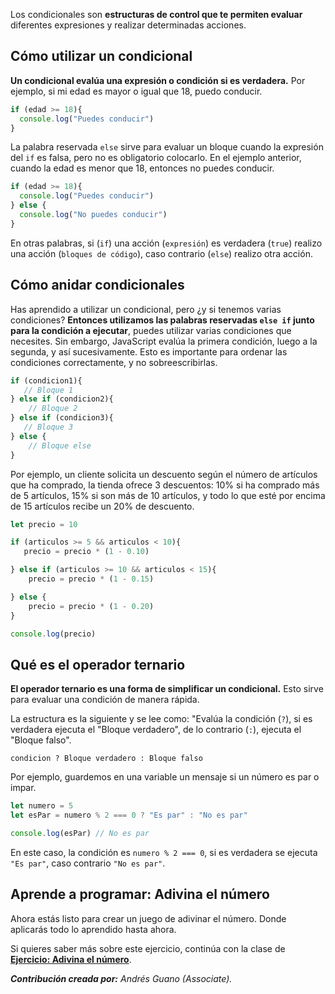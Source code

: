 Los condicionales son **estructuras de control que te permiten evaluar** diferentes expresiones y realizar determinadas acciones.

## Cómo utilizar un condicional
**Un condicional evalúa una expresión o condición si es verdadera.** Por ejemplo, si mi edad es mayor o igual que 18, puedo conducir.

```js
if (edad >= 18){
  console.log("Puedes conducir")
}
```

La palabra reservada `else` sirve para evaluar un bloque cuando la expresión del `if` es falsa, pero no es obligatorio colocarlo. En el ejemplo anterior, cuando la edad es menor que 18, entonces no puedes conducir.

```js
if (edad >= 18){
  console.log("Puedes conducir")
} else {
  console.log("No puedes conducir")
}
```

En otras palabras, si (`if`) una acción (`expresión`) es verdadera (`true`) realizo una acción (`bloques de código`), caso contrario (`else`) realizo otra acción.

## Cómo anidar condicionales
Has aprendido a utilizar un condicional, pero ¿y si tenemos varias condiciones? **Entonces utilizamos las palabras reservadas `else if` junto para la condición a ejecutar**, puedes utilizar varias condiciones que necesites. Sin embargo, JavaScript evalúa la primera condición, luego a la segunda, y así sucesivamente. Esto es importante para ordenar las condiciones correctamente, y no sobreescribirlas.

```js
if (condicion1){
   // Bloque 1
} else if (condicion2){
    // Bloque 2
} else if (condicion3){
   // Bloque 3
} else {
    // Bloque else
}
```

Por ejemplo, un cliente solicita un descuento según el número de artículos que ha comprado, la tienda ofrece 3 descuentos: 10% si ha comprado más de 5 artículos, 15% si son más de 10 artículos, y todo lo que esté por encima de 15 artículos recibe un 20% de descuento.

```js
let precio = 10 

if (articulos >= 5 && articulos < 10){
   precio = precio * (1 - 0.10)

} else if (articulos >= 10 && articulos < 15){
    precio = precio * (1 - 0.15)

} else {
    precio = precio * (1 - 0.20)
}

console.log(precio)
```

## Qué es el operador ternario

**El operador ternario es una forma de simplificar un condicional.** Esto sirve para evaluar una condición de manera rápida. 

La estructura es la siguiente y se lee como: "Evalúa la condición (`?`), si es verdadera ejecuta el "Bloque verdadero", de lo contrario (`:`), ejecuta el "Bloque falso".

```
condicion ? Bloque verdadero : Bloque falso
```

Por ejemplo, guardemos en una variable un mensaje si un número es par o impar.

```js
let numero = 5
let esPar = numero % 2 === 0 ? "Es par" : "No es par"

console.log(esPar) // No es par
```

En este caso, la condición es `numero % 2 === 0`, si es verdadera se ejecuta `"Es par"`, caso contrario `"No es par"`.


## Aprende a programar: Adivina el número

Ahora estás listo para crear un juego de adivinar el número. Donde aplicarás todo lo aprendido hasta ahora.

Si quieres saber más sobre este ejercicio, continúa con la clase de **[Ejercicio: Adivina el número](https://platzi.com/home/clases/10266-javascript/70342-ejercicio-adivina-el-numero/)**.

***Contribución creada por:** Andrés Guano (Associate).*
